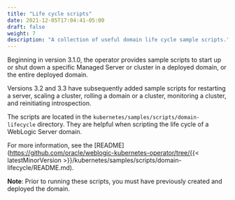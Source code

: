 ```yaml
---
title: "Life cycle scripts"
date: 2021-12-05T17:04:41-05:00
draft: false
weight: 7
description: "A collection of useful domain life cycle sample scripts."
---
```


Beginning in version 3.1.0,
the operator provides sample scripts to start up
or shut down a specific Managed Server or cluster in a deployed domain,
or the entire deployed domain.

Versions 3.2 and 3.3 have subsequently added sample scripts for
restarting a server,
scaling a cluster,
rolling a domain or a cluster,
monitoring a cluster,
and reinitiating introspection.

The scripts are located in the `kubernetes/samples/scripts/domain-lifecycle` directory.
They are helpful when scripting the life cycle of a WebLogic Server domain.

For more information,
see the [README](https://github.com/oracle/weblogic-kubernetes-operator/tree/{{< latestMinorVersion >}}/kubernetes/samples/scripts/domain-lifecycle/README.md).

**Note**: Prior to running these scripts, you must have previously created and deployed the domain.
